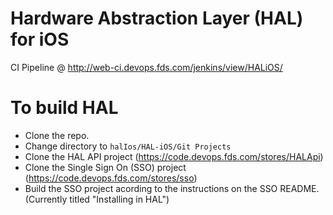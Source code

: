 # Hardware Abstraction Layer (HAL) for iOS

CI Pipeline @ http://web-ci.devops.fds.com/jenkins/view/HALiOS/

# To build HAL
- Clone the repo.
- Change directory to `halIos/HAL-iOS/Git Projects`
- Clone the HAL API project (https://code.devops.fds.com/stores/HALApi)
- Clone the Single Sign On (SSO) project (https://code.devops.fds.com/stores/sso)
- Build the SSO project acording to the instructions on the SSO README. (Currently titled "Installing in HAL")
